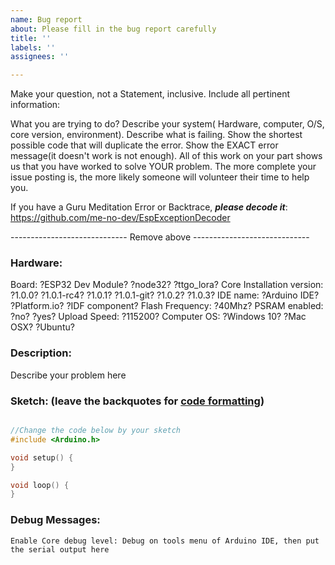 ```yaml
---
name: Bug report
about: Please fill in the bug report carefully
title: ''
labels: ''
assignees: ''

---
```


Make your question, not a Statement, inclusive. Include all pertinent information:

What you are trying to do?
Describe your system( Hardware, computer, O/S, core version, environment).
Describe what is failing.
Show the shortest possible code that will duplicate the error.
Show the EXACT error message(it doesn't work is not enough).
All of this work on your part shows us that you have worked to solve YOUR problem. The more complete your issue posting is, the more likely someone will volunteer their time to help you.

If you have a Guru Meditation Error or Backtrace, ***please decode it***:
https://github.com/me-no-dev/EspExceptionDecoder

----------------------------- Remove above -----------------------------


### Hardware:
Board:							?ESP32 Dev Module? ?node32? ?ttgo_lora?
Core Installation version:			?1.0.0? ?1.0.1-rc4? ?1.0.1? ?1.0.1-git? ?1.0.2? ?1.0.3?
IDE name:						?Arduino IDE? ?Platform.io? ?IDF component?
Flash Frequency:					?40Mhz?
PSRAM enabled:                                    ?no? ?yes?
Upload Speed:					?115200?
Computer OS:                                        ?Windows 10? ?Mac OSX? ?Ubuntu?

### Description:
Describe your problem here


### Sketch:  (leave the backquotes for [code formatting](https://help.github.com/articles/creating-and-highlighting-code-blocks/))
```cpp

//Change the code below by your sketch
#include <Arduino.h>

void setup() {
}

void loop() {
}
```

### Debug Messages:
```
Enable Core debug level: Debug on tools menu of Arduino IDE, then put the serial output here 
```
